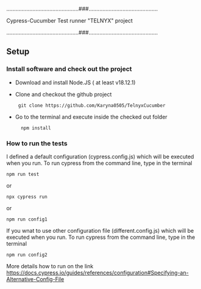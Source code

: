 ...............................................###.............................................

Cypress-Cucumber Test runner "TELNYX" project

...............................................###.............................................

## Setup
### Install software and check out the project
 - Download and install Node.JS ( at least v18.12.1)
 - Clone and checkout the github project

        git clone https://github.com/Karyna0505/TelnyxCucumber

 - Go to the terminal and execute inside the checked out folder

         npm install 

### How to run the tests
I defined a default configuration (cypress.config.js) which will be executed when you run. To run cypress from the command line, type in the terminal
    
    npm run test
or

    npx cypress run
or

    npm run config1

If you wnat to use other configuration file (different.config.js) which will be executed when you run. To run cypress from the command line, type in the terminal

    npm run config2

More details how to run on the link https://docs.cypress.io/guides/references/configuration#Specifying-an-Alternative-Config-File
